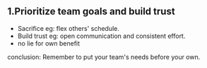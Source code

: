 ## 1.Prioritize team goals and build trust
+ Sacrifice eg: flex others' schedule.
+ Build trust eg: open communication and consistent effort.
+ no lie for own benefit

conclusion: Remember to put your team's needs before your own.
